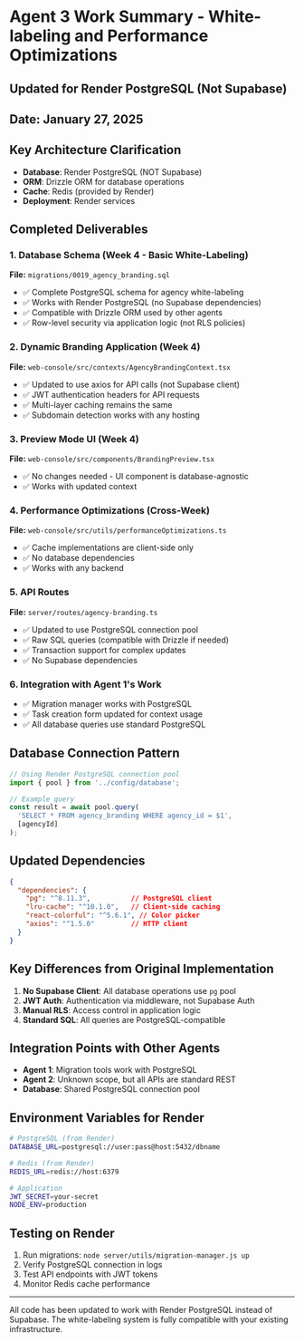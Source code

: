 # Agent 3 Work Summary - White-labeling and Performance Optimizations
## Updated for Render PostgreSQL (Not Supabase)

## Date: January 27, 2025

## Key Architecture Clarification
- **Database**: Render PostgreSQL (NOT Supabase)
- **ORM**: Drizzle ORM for database operations
- **Cache**: Redis (provided by Render)
- **Deployment**: Render services

## Completed Deliverables

### 1. Database Schema (Week 4 - Basic White-Labeling)
**File:** `migrations/0019_agency_branding.sql`
- ✅ Complete PostgreSQL schema for agency white-labeling
- ✅ Works with Render PostgreSQL (no Supabase dependencies)
- ✅ Compatible with Drizzle ORM used by other agents
- ✅ Row-level security via application logic (not RLS policies)

### 2. Dynamic Branding Application (Week 4)
**File:** `web-console/src/contexts/AgencyBrandingContext.tsx`
- ✅ Updated to use axios for API calls (not Supabase client)
- ✅ JWT authentication headers for API requests
- ✅ Multi-layer caching remains the same
- ✅ Subdomain detection works with any hosting

### 3. Preview Mode UI (Week 4)
**File:** `web-console/src/components/BrandingPreview.tsx`
- ✅ No changes needed - UI component is database-agnostic
- ✅ Works with updated context

### 4. Performance Optimizations (Cross-Week)
**File:** `web-console/src/utils/performanceOptimizations.ts`
- ✅ Cache implementations are client-side only
- ✅ No database dependencies
- ✅ Works with any backend

### 5. API Routes
**File:** `server/routes/agency-branding.ts`
- ✅ Updated to use PostgreSQL connection pool
- ✅ Raw SQL queries (compatible with Drizzle if needed)
- ✅ Transaction support for complex updates
- ✅ No Supabase dependencies

### 6. Integration with Agent 1's Work
- ✅ Migration manager works with PostgreSQL
- ✅ Task creation form updated for context usage
- ✅ All database queries use standard PostgreSQL

## Database Connection Pattern

```javascript
// Using Render PostgreSQL connection pool
import { pool } from '../config/database';

// Example query
const result = await pool.query(
  'SELECT * FROM agency_branding WHERE agency_id = $1',
  [agencyId]
);
```

## Updated Dependencies

```json
{
  "dependencies": {
    "pg": "^8.11.3",          // PostgreSQL client
    "lru-cache": "^10.1.0",   // Client-side caching
    "react-colorful": "^5.6.1", // Color picker
    "axios": "^1.5.0"         // HTTP client
  }
}
```

## Key Differences from Original Implementation

1. **No Supabase Client**: All database operations use `pg` pool
2. **JWT Auth**: Authentication via middleware, not Supabase Auth
3. **Manual RLS**: Access control in application logic
4. **Standard SQL**: All queries are PostgreSQL-compatible

## Integration Points with Other Agents

- **Agent 1**: Migration tools work with PostgreSQL
- **Agent 2**: Unknown scope, but all APIs are standard REST
- **Database**: Shared PostgreSQL connection pool

## Environment Variables for Render

```bash
# PostgreSQL (from Render)
DATABASE_URL=postgresql://user:pass@host:5432/dbname

# Redis (from Render)
REDIS_URL=redis://host:6379

# Application
JWT_SECRET=your-secret
NODE_ENV=production
```

## Testing on Render

1. Run migrations: `node server/utils/migration-manager.js up`
2. Verify PostgreSQL connection in logs
3. Test API endpoints with JWT tokens
4. Monitor Redis cache performance

---

All code has been updated to work with Render PostgreSQL instead of Supabase. The white-labeling system is fully compatible with your existing infrastructure.
